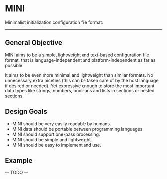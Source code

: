 # MINI
Minimalist initialization configuration file format.

---

## General Objective
MINI aims to be a simple, lightweight and text-based configuration file format, that is language-independent and platform-independent as far as possible.

It aims to be even more minimal and lightweight than similar formats. No unnecessary extra niceties (this can be taken care of by the host language if desired or needed). Yet expressive enough to store the most important data types like strings, numbers, booleans and lists in sections or nested sections.

## Design Goals
- MINI should be very easily readable by humans.
- MINI data should be portable between programming languages.
- MINI should support one-pass processing.
- MINI should be simple and lightweight.
- MINI should be easy to implement and use.

## Example
-- TODO --
